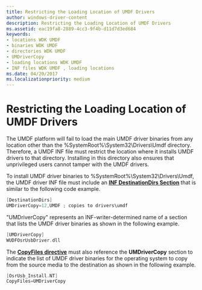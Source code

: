 ```yaml
---
title: Restricting the Loading Location of UMDF Drivers
author: windows-driver-content
description: Restricting the Loading Location of UMDF Drivers
ms.assetid: eac19fa8-2889-4cc3-9f4b-d11d7d3ed684
keywords:
- locations WDK UMDF
- binaries WDK UMDF
- directories WDK UMDF
- UMDriverCopy
- loading locations WDK UMDF
- INF files WDK UMDF , loading locations
ms.date: 04/20/2017
ms.localizationpriority: medium
---
```


# Restricting the Loading Location of UMDF Drivers


The UMDF platform will fail to load the main UMDF driver binaries from any location other than the %SystemRoot%\\System32\\Drivers\\Umdf directory. Therefore, a UMDF INF file must restrict the location where it installs UMDF drivers to that directory. Installing in this directory also ensures that unprivileged users cannot tamper with the UMDF drivers.

To install UMDF driver binaries to %SystemRoot%\\System32\\Drivers\\Umdf, the UMDF driver INF file must include an [**INF DestinationDirs Section**](https://msdn.microsoft.com/library/windows/hardware/ff547383) that is similar to the following code example.

```cpp
[DestinationDirs]
UMDriverCopy=12,UMDF ; copies to drivers\umdf
```

"UMDriverCopy" represents an INF-writer-determined name of a section that lists the UMDF driver binaries as shown in the following example.

```cpp
[UMDriverCopy]
WUDFOsrUsbDriver.dll
```

The [**CopyFiles directive**](https://msdn.microsoft.com/library/windows/hardware/ff546346) must also reference the **UMDriverCopy** section to indicate the list of UMDF driver binaries for the operating system to copy from the source media to the destination as shown in the following example.

```cpp
[OsrUsb_Install.NT]
CopyFiles=UMDriverCopy
```

 

 





